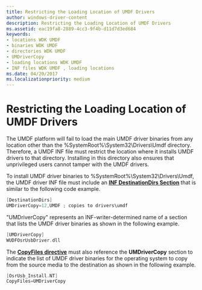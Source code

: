 ```yaml
---
title: Restricting the Loading Location of UMDF Drivers
author: windows-driver-content
description: Restricting the Loading Location of UMDF Drivers
ms.assetid: eac19fa8-2889-4cc3-9f4b-d11d7d3ed684
keywords:
- locations WDK UMDF
- binaries WDK UMDF
- directories WDK UMDF
- UMDriverCopy
- loading locations WDK UMDF
- INF files WDK UMDF , loading locations
ms.date: 04/20/2017
ms.localizationpriority: medium
---
```


# Restricting the Loading Location of UMDF Drivers


The UMDF platform will fail to load the main UMDF driver binaries from any location other than the %SystemRoot%\\System32\\Drivers\\Umdf directory. Therefore, a UMDF INF file must restrict the location where it installs UMDF drivers to that directory. Installing in this directory also ensures that unprivileged users cannot tamper with the UMDF drivers.

To install UMDF driver binaries to %SystemRoot%\\System32\\Drivers\\Umdf, the UMDF driver INF file must include an [**INF DestinationDirs Section**](https://msdn.microsoft.com/library/windows/hardware/ff547383) that is similar to the following code example.

```cpp
[DestinationDirs]
UMDriverCopy=12,UMDF ; copies to drivers\umdf
```

"UMDriverCopy" represents an INF-writer-determined name of a section that lists the UMDF driver binaries as shown in the following example.

```cpp
[UMDriverCopy]
WUDFOsrUsbDriver.dll
```

The [**CopyFiles directive**](https://msdn.microsoft.com/library/windows/hardware/ff546346) must also reference the **UMDriverCopy** section to indicate the list of UMDF driver binaries for the operating system to copy from the source media to the destination as shown in the following example.

```cpp
[OsrUsb_Install.NT]
CopyFiles=UMDriverCopy
```

 

 





